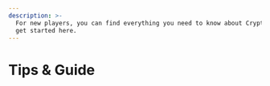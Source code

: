 ```yaml
---
description: >-
  For new players, you can find everything you need to know about CryptoWar to
  get started here.
---
```


# Tips & Guide

##
